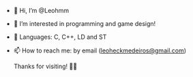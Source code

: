 - 👋 Hi, I’m @Leohmm
- 👀 I’m interested in programming and game design!
- 🌱 Languages: C, C++, LD and ST
- 📫 How to reach me: by email (leoheckmedeiros@gmail.com)

  Thanks for visiting! 🧐🥳

<!---
Leohmm/Leohmm is a ✨ special ✨ repository because its `README.md` (this file) appears on your GitHub profile.
You can click the Preview link to take a look at your changes.
--->
